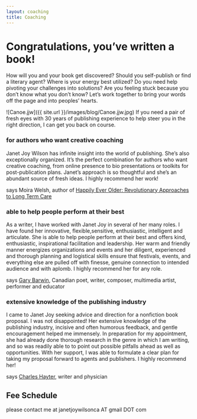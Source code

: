 ```yaml
---
layout: coaching
title: Coaching
---
```


# Congratulations, you’ve written a book!

How will you and your book get discovered? Should you self-publish or find a literary agent? Where is your energy best utilized? Do you need help pivoting your challenges into solutions? Are you feeling stuck because you don’t know what you don’t know? Let’s work together to bring your words off the page and into peoples’ hearts.


![Canoe.jjw]({{ site.url }}/images/blog/Canoe.jjw.jpg)
If you need a pair of fresh eyes with 30 years of publishing experience to help steer you in the right direction, I can get you back on course.

### for authors who want creative coaching

Janet Joy Wilson has infinite insight into the world of publishing. She’s also exceptionally organized. It’s the perfect combination for authors who want creative coaching, from online presence to bio presentations or toolkits for post-publication plans. Janet’s approach is so thoughtful and she’s an abundant source of fresh ideas. I highly recommend her work!

says Moira Welsh, author of [Happily Ever Older: Revolutionary Approaches to Long Term Care](https://ecwpress.com/products/happily-ever-older)

### able to help people perform at their best

As a writer, I have worked with Janet Joy in several of her many roles. I have found her innovative, flexible,sensitive, enthusiastic, intelligent and articulate. She is able to help people perform at their best and offers kind, enthusiastic, inspirational facilitation and leadership. Her warm and friendly manner energizes organizations and events and her diligent, experienced and thorough planning and logistical skills ensure that festivals, events, and everything else are pulled off with finesse, genuine connection to intended audience and with aplomb. I highly recommend her for any role. 

says [Gary Barwin](https://garybarwin.com/), Canadian poet, writer, composer, multimedia artist, performer and educator

### extensive knowledge of the publishing industry

I came to Janet Joy seeking advice and direction for a nonfiction book proposal. I was not disappointed! Her extensive knowledge of the publishing industry, incisive and often humorous feedback, and gentle encouragement helped me immensely. In preparation for my appointment, she had already done thorough research in the genre in which I am writing, and so was readily able to to point out possible pitfalls ahead as well as opportunities. With her support, I was able to formulate a clear plan for taking my proposal forward to agents and publishers. I highly recommend her!

says [Charles Hayter](https://charleshayter.com/), writer and physician


## Fee Schedule

please contact me at janetjoywilsonca AT gmail DOT com
